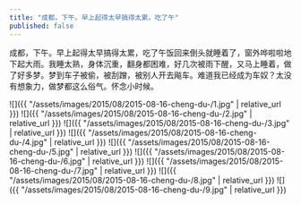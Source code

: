 ```yaml
---
title: "成都，下午。早上起得太早搞得太累，吃了午"
published: false
---
```

成都，下午。早上起得太早搞得太累，吃了午饭回来倒头就睡着了，窗外哗啦啦地下起大雨。我睡太熟，身体沉重，翻身都困难，好几次被雨下醒，又马上睡着，做了好多梦。梦到车子被偷，被刮蹭，被别人开去飚车。难道我已经成为车奴？太没有想象力，做梦都这么俗气。怀念小时候。



![]({{ "/assets/images/2015/08/2015-08-16-cheng-du-/1.jpg" | relative_url }})
![]({{ "/assets/images/2015/08/2015-08-16-cheng-du-/2.jpg" | relative_url }})
![]({{ "/assets/images/2015/08/2015-08-16-cheng-du-/3.jpg" | relative_url }})
![]({{ "/assets/images/2015/08/2015-08-16-cheng-du-/4.jpg" | relative_url }})
![]({{ "/assets/images/2015/08/2015-08-16-cheng-du-/5.jpg" | relative_url }})
![]({{ "/assets/images/2015/08/2015-08-16-cheng-du-/6.jpg" | relative_url }})
![]({{ "/assets/images/2015/08/2015-08-16-cheng-du-/7.jpg" | relative_url }})
![]({{ "/assets/images/2015/08/2015-08-16-cheng-du-/8.jpg" | relative_url }})
![]({{ "/assets/images/2015/08/2015-08-16-cheng-du-/9.jpg" | relative_url }})
